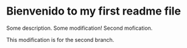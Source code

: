 # Bienvenido to my first readme file

Some description.
Some modification!
Second mofication.

This modification is for the second branch.